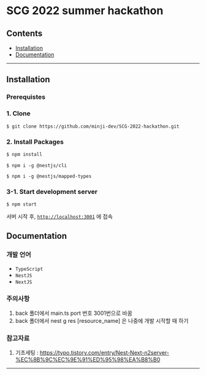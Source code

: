 # SCG 2022 summer hackathon

## Contents

- [Installation](#installation)
- [Documentation](#Documentation)

---

## Installation

### Prerequistes


### 1. Clone

```shell
$ git clone https://github.com/minji-dev/SCG-2022-hackathon.git
```

### 2. Install Packages

```bash
$ npm install
```
```
$ npm i -g @nestjs/cli
```
```
$ npm i -g @nestjs/mapped-types
```
### 3-1. Start development server

```shell
$ npm start
```

서버 시작 후, 
[`http://localhost:3001`](http://localhost:3001) 에 접속


## Documentation

### 개발 언어
- `TypeScript`
- `NestJS`
- `NextJS`

### 주의사항
1. back 폴더에서 main.ts port 번호 3001번으로 바꿈
2. back 폴더에서 nest g res [resource_name] 은 나중에 개발 시작할 때 하기


### 참고자료
1. 기초세팅 : https://typo.tistory.com/entry/Nest-Next-n2server-%EC%8B%9C%EC%9E%91%ED%95%98%EA%B8%B0
---
